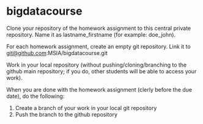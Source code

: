 # bigdatacourse

Clone your repository of the homework assignment to this central private repository. Name it as lastname_firstname (for example: doe_john).

For each homework assignment, create an empty git repository. Link it to git@github.com:MSIA/bigdatacourse.git

Work in your local repository (without pushing/cloning/branching to the github main repository; if you do, other students will be able to access your work). 

When you are done with the homework assignment (clerly before the due date), do the following:
1) Create a branch of your work in your local git repository
2) Push the branch to the github repository

